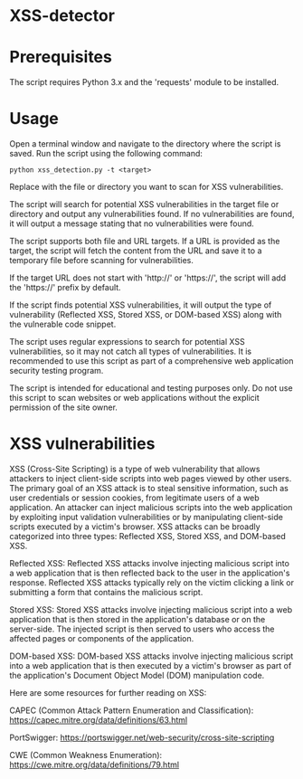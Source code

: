 # XSS-detector

# Prerequisites

The script requires Python 3.x and the 'requests' module to be installed.

# Usage

Open a terminal window and navigate to the directory where the script is saved. Run the script using the following command:

    python xss_detection.py -t <target>
    
  Replace <target> with the file or directory you want to scan for XSS vulnerabilities.  

The script will search for potential XSS vulnerabilities in the target file or directory and output any vulnerabilities found. If no vulnerabilities are found, it will output a message stating that no vulnerabilities were found.

The script supports both file and URL targets. If a URL is provided as the target, the script will fetch the content from the URL and save it to a temporary file before scanning for vulnerabilities.

If the target URL does not start with 'http://' or 'https://', the script will add the 'https://' prefix by default.

If the script finds potential XSS vulnerabilities, it will output the type of vulnerability (Reflected XSS, Stored XSS, or DOM-based XSS) along with the vulnerable code snippet.

The script uses regular expressions to search for potential XSS vulnerabilities, so it may not catch all types of vulnerabilities. It is recommended to use this script as part of a comprehensive web application security testing program.

The script is intended for educational and testing purposes only. Do not use this script to scan websites or web applications without the explicit permission of the site owner.

# XSS vulnerabilities

XSS (Cross-Site Scripting) is a type of web vulnerability that allows attackers to inject client-side scripts into web pages viewed by other users. The primary goal of an XSS attack is to steal sensitive information, such as user credentials or session cookies, from legitimate users of a web application. An attacker can inject malicious scripts into the web application by exploiting input validation vulnerabilities or by manipulating client-side scripts executed by a victim's browser. XSS attacks can be broadly categorized into three types: Reflected XSS, Stored XSS, and DOM-based XSS.

Reflected XSS: Reflected XSS attacks involve injecting malicious script into a web application that is then reflected back to the user in the application's response. Reflected XSS attacks typically rely on the victim clicking a link or submitting a form that contains the malicious script.

Stored XSS: Stored XSS attacks involve injecting malicious script into a web application that is then stored in the application's database or on the server-side. The injected script is then served to users who access the affected pages or components of the application.

DOM-based XSS: DOM-based XSS attacks involve injecting malicious script into a web application that is then executed by a victim's browser as part of the application's Document Object Model (DOM) manipulation code.

Here are some resources for further reading on XSS:
    

CAPEC (Common Attack Pattern Enumeration and Classification): https://capec.mitre.org/data/definitions/63.html
    
PortSwigger: https://portswigger.net/web-security/cross-site-scripting
    
CWE (Common Weakness Enumeration): https://cwe.mitre.org/data/definitions/79.html
